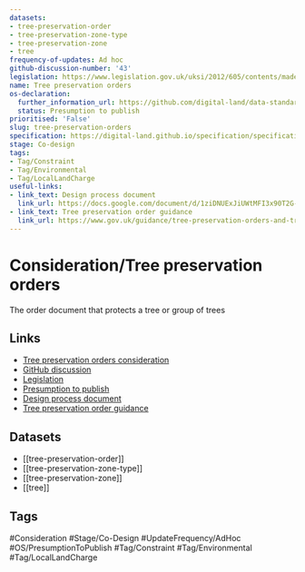 ```yaml
---
datasets:
- tree-preservation-order
- tree-preservation-zone-type
- tree-preservation-zone
- tree
frequency-of-updates: Ad hoc
github-discussion-number: '43'
legislation: https://www.legislation.gov.uk/uksi/2012/605/contents/made
name: Tree preservation orders
os-declaration:
  further_information_url: https://github.com/digital-land/data-standards-backlog/discussions/43#discussioncomment-10191133
  status: Presumption to publish
prioritised: 'False'
slug: tree-preservation-orders
specification: https://digital-land.github.io/specification/specification/tree-preservation-order/
stage: Co-design
tags:
- Tag/Constraint
- Tag/Environmental
- Tag/LocalLandCharge
useful-links:
- link_text: Design process document
  link_url: https://docs.google.com/document/d/1ziDNUExJiUWtMFI3x90T2G-HGtNldUOQrd13u-h6UHY/edit#heading=h.q1fqqglen3fg
- link_text: Tree preservation order guidance
  link_url: https://www.gov.uk/guidance/tree-preservation-orders-and-trees-in-conservation-areas
---
```


# Consideration/Tree preservation orders

The order document that protects a tree or group of trees

## Links

* [Tree preservation orders consideration](https://design.planning.data.gov.uk/planning-consideration/tree-preservation-orders)
* [GitHub discussion](https://github.com/digital-land/data-standards-backlog/discussions/43)
* [Legislation](https://www.legislation.gov.uk/uksi/2012/605/contents/made)
* [Presumption to publish](https://github.com/digital-land/data-standards-backlog/discussions/43#discussioncomment-10191133)
* [Design process document](https://docs.google.com/document/d/1ziDNUExJiUWtMFI3x90T2G-HGtNldUOQrd13u-h6UHY/edit#heading=h.q1fqqglen3fg)
* [Tree preservation order guidance](https://www.gov.uk/guidance/tree-preservation-orders-and-trees-in-conservation-areas)

## Datasets

* [[tree-preservation-order]]
* [[tree-preservation-zone-type]]
* [[tree-preservation-zone]]
* [[tree]]

## Tags

#Consideration #Stage/Co-Design #UpdateFrequency/AdHoc #OS/PresumptionToPublish #Tag/Constraint #Tag/Environmental #Tag/LocalLandCharge